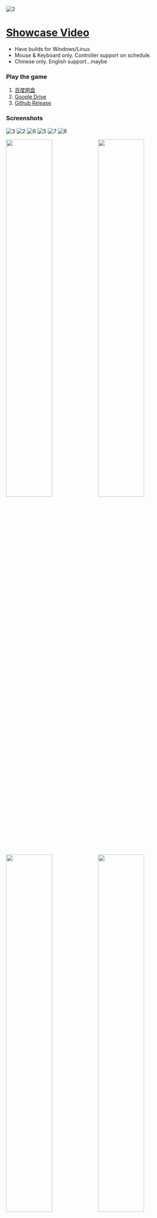 ![2](https://user-images.githubusercontent.com/100255436/211665714-782d981d-e8de-427d-bcbd-99a86bac1a81.jpg)
# [Showcase Video](https://www.bilibili.com/video/BV1vD4y1p7cu)
- Have builds for Windows/Linux.
- Mouse & Keyboard only. Controller support on schedule.
- Chinese only. English support...maybe

### Play the game
1. [百度网盘](https://pan.baidu.com/s/1fv9NreswIF_PM7yGrmtBtA?pwd=h63g)
2. [Google Drive](https://drive.google.com/drive/folders/1_oDC0mpXIAc013O8Lg83KPEgBYd-f68W?usp=share_link)
3. [Github Release](https://github.com/Maoyeedy/Qiyu_UnityProject/releases)

### Screenshots
![3](https://user-images.githubusercontent.com/100255436/211786724-860ffee3-45b3-4980-bbf7-9894fc002893.jpg)
![2](https://user-images.githubusercontent.com/100255436/211786767-9cdd4978-83e9-450c-8ee1-f4223ef0fe1b.jpg)
![6](https://user-images.githubusercontent.com/100255436/211786960-773ccc1d-f147-4e99-ae96-5097af666238.jpg)
![5](https://user-images.githubusercontent.com/100255436/211786946-fbeec510-0d34-4852-938f-c5128cc8a1d0.jpg)
![7](https://user-images.githubusercontent.com/100255436/211787022-75b8b2fa-83e8-4d67-aac8-e556580ca1f3.jpg)
![8](https://user-images.githubusercontent.com/100255436/211787060-61d6a450-b1ba-48b4-929b-de3131960fa0.jpg)

<img src="https://user-images.githubusercontent.com/100255436/211786724-860ffee3-45b3-4980-bbf7-9894fc002893.jpg" width="50%"><img src="https://user-images.githubusercontent.com/100255436/211786767-9cdd4978-83e9-450c-8ee1-f4223ef0fe1b.jpg" width="50%">
<img src="https://user-images.githubusercontent.com/100255436/211786960-773ccc1d-f147-4e99-ae96-5097af666238.jpg" width="50%"><img src="https://user-images.githubusercontent.com/100255436/211786946-fbeec510-0d34-4852-938f-c5128cc8a1d0.jpg" width="50%">
<img src="https://user-images.githubusercontent.com/100255436/211787022-75b8b2fa-83e8-4d67-aac8-e556580ca1f3.jpg" width="50%"><img src="https://user-images.githubusercontent.com/100255436/211787060-61d6a450-b1ba-48b4-929b-de3131960fa0.jpg" width="50%">

### Get the project
```bash
git clone https://github.com/Maoyeedy/Qiyu_UnityProject.git
```
